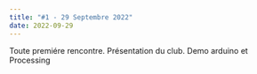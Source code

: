 ```yaml
---
title: "#1 - 29 Septembre 2022"
date: 2022-09-29
---
```


Toute premiére rencontre. Présentation du club. Demo arduino et Processing
